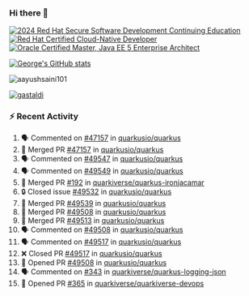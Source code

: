### Hi there 👋

<!--START_SECTION:badges-->
[![2024 Red Hat Secure Software Development Continuing Education](https://images.credly.com/size/110x110/images/36a76b78-c5bf-45cf-ac2c-48c3825260c7/blob)](http://www.credly.com/badges/c86e9a17-d2c3-4554-b890-7d0521710eb6 "2024 Red Hat Secure Software Development Continuing Education")
[![Red Hat Certified Cloud-Native Developer](https://images.credly.com/size/110x110/images/12ef4e4e-3d8d-4caf-9ab1-858c5bcb9619/image.png)](http://www.credly.com/badges/b6402e31-0894-48e6-b488-e2e551dcc809 "Red Hat Certified Cloud-Native Developer")
[![Oracle Certified Master, Java EE 5 Enterprise Architect](https://images.credly.com/size/110x110/images/1fa3549c-674c-4779-b3d6-d7d64eac2c23/Oracle-Certification-badge_OC-Master.png)](http://www.credly.com/badges/2565574e-b81d-410e-ab7d-24666ddcbe00 "Oracle Certified Master, Java EE 5 Enterprise Architect")
<!--END_SECTION:badges-->

[![George's GitHub stats](https://github-readme-stats.vercel.app/api?username=gastaldi&show=reviews,prs_merged&hide=contribs,prs&theme=transparent&show_icons=true)](https://github.com/anuraghazra/github-readme-stats)

<p align="left"> <img src="https://komarev.com/ghpvc/?username=gastaldi&label=Profile%20views&color=0e75b6&style=for-the-badge" alt="aayushsaini101" /> </p>

<p align="left"> <a href="https://github.com/ryo-ma/github-profile-trophy"><img src="https://github-profile-trophy.vercel.app/?username=gastaldi" alt="gastaldi" /></a> </p>

### :zap: Recent Activity

<!--START_SECTION:activity-->
1. 🗣 Commented on [#47157](https://github.com/quarkusio/quarkus/pull/47157#issuecomment-3190237924) in [quarkusio/quarkus](https://github.com/quarkusio/quarkus)
2. 🎉 Merged PR [#47157](https://github.com/quarkusio/quarkus/pull/47157) in [quarkusio/quarkus](https://github.com/quarkusio/quarkus)
3. 🗣 Commented on [#49547](https://github.com/quarkusio/quarkus/pull/49547#issuecomment-3190232241) in [quarkusio/quarkus](https://github.com/quarkusio/quarkus)
4. 🗣 Commented on [#49549](https://github.com/quarkusio/quarkus/pull/49549#issuecomment-3190231769) in [quarkusio/quarkus](https://github.com/quarkusio/quarkus)
5. 🎉 Merged PR [#192](https://github.com/quarkiverse/quarkus-ironjacamar/pull/192) in [quarkiverse/quarkus-ironjacamar](https://github.com/quarkiverse/quarkus-ironjacamar)
6. 🔒 Closed issue [#49532](https://github.com/quarkusio/quarkus/issues/49532) in [quarkusio/quarkus](https://github.com/quarkusio/quarkus)
7. 🎉 Merged PR [#49539](https://github.com/quarkusio/quarkus/pull/49539) in [quarkusio/quarkus](https://github.com/quarkusio/quarkus)
8. 🎉 Merged PR [#49508](https://github.com/quarkusio/quarkus/pull/49508) in [quarkusio/quarkus](https://github.com/quarkusio/quarkus)
9. 🎉 Merged PR [#49513](https://github.com/quarkusio/quarkus/pull/49513) in [quarkusio/quarkus](https://github.com/quarkusio/quarkus)
10. 🗣 Commented on [#49508](https://github.com/quarkusio/quarkus/pull/49508#issuecomment-3186063089) in [quarkusio/quarkus](https://github.com/quarkusio/quarkus)
11. 🗣 Commented on [#49517](https://github.com/quarkusio/quarkus/pull/49517#issuecomment-3186057495) in [quarkusio/quarkus](https://github.com/quarkusio/quarkus)
12. ❌ Closed PR [#49517](https://github.com/quarkusio/quarkus/pull/49517) in [quarkusio/quarkus](https://github.com/quarkusio/quarkus)
13. 💪 Opened PR [#49508](https://github.com/quarkusio/quarkus/pull/49508) in [quarkusio/quarkus](https://github.com/quarkusio/quarkus)
14. 🗣 Commented on [#343](https://github.com/quarkiverse/quarkus-logging-json/pull/343#issuecomment-3184141100) in [quarkiverse/quarkus-logging-json](https://github.com/quarkiverse/quarkus-logging-json)
15. 💪 Opened PR [#365](https://github.com/quarkiverse/quarkiverse-devops/pull/365) in [quarkiverse/quarkiverse-devops](https://github.com/quarkiverse/quarkiverse-devops)
<!--END_SECTION:activity-->
